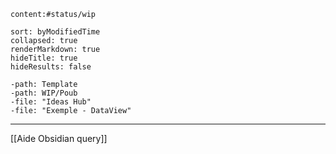 
````query
content:#status/wip

sort: byModifiedTime
collapsed: true
renderMarkdown: true 
hideTitle: true
hideResults: false

-path: Template
-path: WIP/Poub
-file: "Ideas Hub"
-file: "Exemple - DataView"
````

---
[[Aide Obsidian query]]